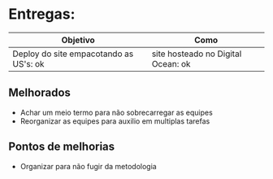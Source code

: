 # Entregas:

Objetivo | Como
-------- | ----
Deploy do site empacotando as US's: ok | site hosteado no Digital Ocean: ok

## Melhorados

- Achar um meio termo para não sobrecarregar as equipes
- Reorganizar as equipes para auxilio em multiplas tarefas

## Pontos de melhorias

- Organizar para não fugir da metodologia 
